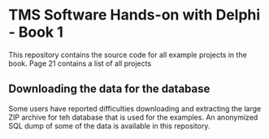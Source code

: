 # TMS Software Hands-on with Delphi - Book 1

This repository contains the source code for all example projects in the book. Page 21 contains a list of all projects

## Downloading the data for the database
Some users have reported difficulties downloading and extracting the large ZIP archive for teh database that is used for the examples. An anonymized SQL dump of some of the data is available in this repository.
